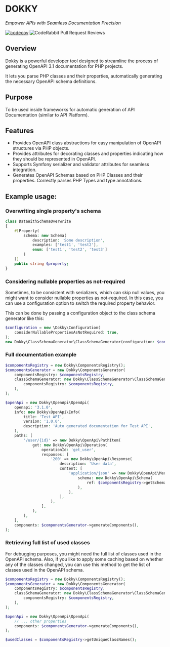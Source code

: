 # DOKKY

*Empower APIs with Seamless Documentation Precision*

[![codecov](https://codecov.io/github/vuryss/dokky/branch/master/graph/badge.svg?token=XXj2PesW0g)](https://codecov.io/github/vuryss/dokky)
![CodeRabbit Pull Request Reviews](https://img.shields.io/coderabbit/prs/github/vuryss/dokky?utm_source=oss&utm_medium=github&utm_campaign=vuryss%2Fdokky&labelColor=171717&color=FF570A&link=https%3A%2F%2Fcoderabbit.ai&label=CodeRabbit+Reviews)

## Overview

Dokky is a powerful developer tool designed to streamline the process of generating OpenAPI 3.1 documentation for PHP projects.

It lets you parse PHP classes and their properties, automatically generating the necessary OpenAPI schema definitions.

## Purpose

To be used inside frameworks for automatic generation of API Documentation (similar to API Platform).

## Features

- Provides OpenAPI class abstractions for easy manipulation of OpenAPI structures via PHP objects.
- Provides attributes for decorating classes and properties indicating how they should be represented in OpenAPI.
- Supports Symfony serializer and validator attributes for seamless integration.
- Generates OpenAPI Schemas based on PHP Classes and their properties. Correctly parses PHP Types and type annotations.

## Example usage:

### Overwriting single property's schema

```php
class DataWithSchemaOverwrite
{
    #[Property(
        schema: new Schema(
            description: 'Some description',
            examples: ['test1', 'test2'],
            enum: ['test1', 'test2', 'test3']
        )
    )]
    public string $property;
}
```

### Considering nullable properties as not-required

Sometimes, to be consistent with serializers, which can skip null values, you might want to consider nullable properties
as not-required. In this case, you can use a configuration option to switch the required property behavior.

This can be done by passing a configuration object to the class schema generator like this:

```php
$configuration = new \Dokky\Configuration(
    considerNullablePropertiesAsNotRequired: true,
);
new Dokky\ClassSchemaGenerator\ClassSchemaGenerator(configuration: $configuration)
```


### Full documentation example
```php
$componentsRegistry = new Dokky\ComponentsRegistry();
$componentsGenerator = new Dokky\ComponentsGenerator(
    componentsRegistry: $componentsRegistry,
    classSchemaGenerator: new Dokky\ClassSchemaGenerator\ClassSchemaGenerator(
        componentsRegistry: $componentsRegistry,
    ),
);

$openApi = new Dokky\OpenApi\OpenApi(
    openapi: '3.1.0',
    info: new Dokky\OpenApi\Info(
        title: 'Test API',
        version: '1.0.0',
        description: 'Auto generated documentation for Test API',
    ),
    paths: [
        '/user/{id}' => new Dokky\OpenApi\PathItem(
            get: new Dokky\OpenApi\Operation(
                operationId: 'get_user',
                responses: [
                    '200' => new Dokky\OpenApi\Response(
                        description: 'User data',
                        content: [
                            'application/json' => new Dokky\OpenApi\MediaType(
                                schema: new Dokky\OpenApi\Schema(
                                    ref: $componentsRegistry->getSchemaReference(User::class),
                                ),
                            ),
                        ],
                    ),
                ],
            ),
        ),
    ],
    components: $componentsGenerator->generateComponents(),
);
```

### Retrieving full list of used classes

For debugging purposes, you might need the full list of classes used in the OpenAPI schema.
Also, if you like to apply some caching based on whether any of the classes changed, you can use this method to get the
list of classes used in the OpenAPI schema.

```php
$componentsRegistry = new Dokky\ComponentsRegistry();
$componentsGenerator = new Dokky\ComponentsGenerator(
    componentsRegistry: $componentsRegistry,
    classSchemaGenerator: new Dokky\ClassSchemaGenerator\ClassSchemaGenerator(
        componentsRegistry: $componentsRegistry,
    ),
);

$openApi = new Dokky\OpenApi\OpenApi(
    // ... other properties
    components: $componentsGenerator->generateComponents(),
);

$usedClasses = $componentsRegistry->getUniqueClassNames();
```
